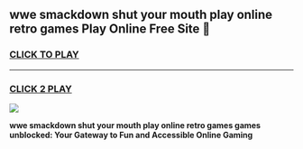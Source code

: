 
## wwe smackdown shut your mouth play online retro games Play Online Free Site 👋
<h3>
<a href="https://download.freeplayer.one?title=wwe_smackdown_shut_your_mouth_play_online_retro_games&ref=21F">CLICK TO PLAY</a></h3>
<hr>

<h3>
<a href="https://download.freeplayer.one?title=wwe_smackdown_shut_your_mouth_play_online_retro_games&ref=21F">CLICK 2 PLAY</a>
  
</h3>

<a href="https://download.freeplayer.one?title=wwe_smackdown_shut_your_mouth_play_online_retro_games&ref=21F"><img src="https://cdnb.artstation.com/p/assets/images/images/032/539/853/original/anto-thomas-button-gif.gif"></a>


**wwe smackdown shut your mouth play online retro games games unblocked: Your Gateway to Fun and Accessible Online Gaming**
